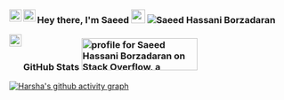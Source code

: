   ### Hey there, I'm Saeed <img src="https://media.giphy.com/media/hvRJCLFzcasrR4ia7z/giphy.gif" width="25px"> <img src="https://komarev.com/ghpvc/?username=realsaeedhassani" alt="Saeed Hassani Borzadaran" /><a href="https://stackoverflow.com/users/9422637/saeed"> <img align="left" alt="Saeed | Stackoverflow" width="22px"  height="22px" src="https://cdn2.iconfinder.com/data/icons/social-icons-color/512/stackoverflow-128.png" /></a><a href="https://twitter.com/borzadaran"><img align="left" alt="Saeed | Twitter" width="22px" height="22px"  src="https://raw.githubusercontent.com/peterthehan/peterthehan/master/assets/twitter.svg" /> </a><a href="https://www.linkedin.com/in/realsaeedhassani/">
  <img align="left" alt="Saeed | LinkedIN" width="22px" height="22px" src="https://raw.githubusercontent.com/peterthehan/peterthehan/master/assets/linkedin.svg" />
</a> 

### GitHub Stats <a href="https://stackoverflow.com/users/9422637/saeed"><img src="https://stackoverflow.com/users/flair/9422637.png" width="208" height="58" alt="profile for Saeed Hassani Borzadaran on Stack Overflow, a network of free, community-driven Q&amp;A sites" title="profile for Saeed Hassani Borzadaran on Stack Exchange, a network of free, community-driven Q&amp;A sites" /></a>
[![Harsha's github activity graph](https://activity-graph.herokuapp.com/graph?username=realsaeedhassani&theme=react-dark)](https://github.com/realsaeedhassani)

